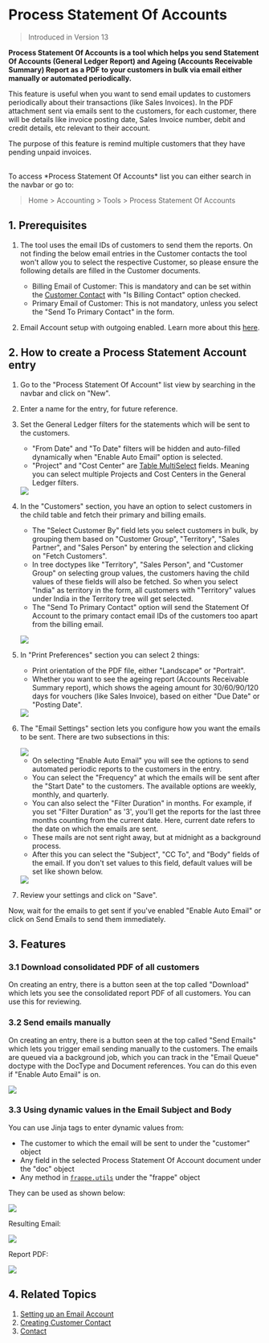 <!-- add-breadcrumbs -->

# Process Statement Of Accounts

> Introduced in Version 13

**Process Statement Of Accounts is a tool which helps you send Statement Of Accounts (General Ledger Report) and Ageing (Accounts Receivable Summary) Report as a PDF to your customers in bulk via email either manually or automated periodically.**

This feature is useful when you want to send email updates to customers periodically about their transactions (like Sales Invoices). In the PDF attachment sent via emails sent to the customers, for each customer, there will be details like invoice posting date, Sales Invoice number, debit and credit details, etc relevant to their account.

The purpose of this feature is remind multiple customers that they have pending unpaid invoices.

<br>
To access *Process Statement Of Accounts* list you can either search in the navbar or go to:

> Home > Accounting > Tools > Process Statement Of Accounts

## 1. Prerequisites

1. The tool uses the email IDs of customers to send them the reports. On not finding the below email entries in the Customer contacts the tool won't allow you to select the respective Customer, so please ensure the following details are filled in the Customer documents.

    - Billing Email of Customer: This is mandatory and can be set within the [Customer Contact](/docs/user/manual/en/CRM/contact#1-how-to-create-a-contact) with "Is Billing Contact" option checked.
    - Primary Email of Customer: This is not mandatory, unless you select the "Send To Primary Contact" in the form.

2. Email Account setup with outgoing enabled. Learn more about this [here](/docs/user/manual/en/setting-up/email/email-account).


## 2. How to create a Process Statement Account entry

1. Go to the "Process Statement Of Account" list view by searching in the navbar and click on "New".

2. Enter a name for the entry, for future reference.

3. Set the General Ledger filters for the statements which will be sent to the customers.
    
    - "From Date" and "To Date" filters will be hidden and auto-filled dynamically when "Enable Auto Email" option is selected.
    - "Project" and "Cost Center" are [Table MultiSelect](/docs/user/manual/en/customize-erpnext/articles/table-multiselect-field) fields. Meaning you can select multiple Projects and Cost Centers in the General Ledger filters.

    <img class="screenshot" src="{{docs_base_url}}/assets/img/accounts/psoa-name_and_filters.png">
    
4. In the "Customers" section, you have an option to select customers in the child table and fetch their primary and billing emails. 

    - The "Select Customer By" field lets you select customers in bulk, by grouping them based on "Customer Group", "Territory", "Sales Partner", and "Sales Person" by entering the selection and clicking on "Fetch Customers". 
    - In tree doctypes like "Territory", "Sales Person", and "Customer Group" on selecting group values, the customers having the child values of these fields will also be fetched. So when you select "India" as territory in the form, all customers with "Territory" values under India in the Territory tree will get selected.
    - The "Send To Primary Contact" option will send the Statement Of Account to the primary contact email IDs of the customers too apart from the billing email.

    <img class="screenshot" src="{{docs_base_url}}/assets/img/accounts/psoa-customers.png"><br>

5. In "Print Preferences" section you can select 2 things:

    - Print orientation of the PDF file, either "Landscape" or "Portrait".
    - Whether you want to see the ageing report (Accounts Receivable Summary report), which shows the ageing amount for 30/60/90/120 days for vouchers (like Sales Invoice), based on either "Due Date" or "Posting Date".

    <img class="screenshot" src="{{docs_base_url}}/assets/img/accounts/psoa-print.png">

6. The "Email Settings" section lets you configure how you want the emails to be sent. There are two subsections in this:

    <img class="screenshot" src="{{docs_base_url}}/assets/img/accounts/psoa-auto-email.png">
    
    - On selecting "Enable Auto Email" you will see the options to send automated periodic reports to the customers in the entry.
    - You can select the "Frequency" at which the emails will be sent after the "Start Date" to the customers. The available options are weekly, monthly, and quarterly.
    - You can also select the "Filter Duration" in months. For example, if you set "Filter Duration" as '3', you'll get the reports for the last three months counting from the current date. Here, current date refers to the date on which the emails are sent.
    - These mails are not sent right away, but at midnight as a background process.
    - After this you can select the "Subject", "CC To", and "Body" fields of the email. If you don't set values to this field, default values will be set like shown below.
    
    <img class="screenshot" src="{{docs_base_url}}/assets/img/accounts/psoa-email-default-content.png">

7. Review your settings and click on "Save".

Now, wait for the emails to get sent if you've enabled "Enable Auto Email" or click on Send Emails to send them immediately.

## 3. Features

### 3.1 Download consolidated PDF of all customers

On creating an entry, there is a button seen at the top called "Download" which lets you see the consolidated report PDF of all customers. You can use this for reviewing.

### 3.2 Send emails manually

On creating an entry, there is a button seen at the top called "Send Emails" which lets you trigger email sending manually to the customers. The emails are queued via a background job, which you can track in the "Email Queue" doctype with the DocType and Document references. You can do this even if "Enable Auto Email" is on.

<img class="screenshot" src="{{docs_base_url}}/assets/img/accounts/psoa-buttons.png">

### 3.3 Using dynamic values in the Email Subject and Body

You can use Jinja tags to enter dynamic values from:

- The customer to which the email will be sent to under the "customer" object 
- Any field in the selected Process Statement Of Account document under the "doc" object
- Any method in [`frappe.utils`](https://github.com/frappe/frappe/blob/develop/frappe/utils/__init__.py) under the "frappe" object

They can be used as shown below:

<img class="screenshot" src="{{docs_base_url}}/assets/img/accounts/psoa-template.png">

Resulting Email:

<img class="screenshot" src="{{docs_base_url}}/assets/img/accounts/psoa-email.png">

Report PDF:

<img class="screenshot" src="{{docs_base_url}}/assets/img/accounts/psoa-report.png">

## 4. Related Topics
1. [Setting up an Email Account](/docs/user/manual/en/setting-up/email/email-account)
1. [Creating Customer Contact](/docs/user/manual/en/CRM/contact#1-how-to-create-a-contact)
1. [Contact](/docs/user/manual/en/CRM/contact)
